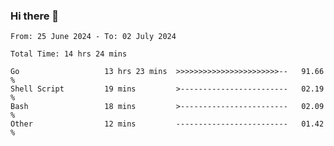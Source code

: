 ### Hi there 👋

<!--
**zhumeme/zhumeme** is a ✨ _special_ ✨ repository because its `README.md` (this file) appears on your GitHub profile.

Here are some ideas to get you started:

- 🔭 I’m currently working on ...
- 🌱 I’m currently learning ...
- 👯 I’m looking to collaborate on ...
- 🤔 I’m looking for help with ...
- 💬 Ask me about ...
- 📫 How to reach me: ...
- 😄 Pronouns: ...
- ⚡ Fun fact: ...
-->

<!--START_SECTION:waka-->

```all_time
From: 25 June 2024 - To: 02 July 2024

Total Time: 14 hrs 24 mins

Go                   13 hrs 23 mins  >>>>>>>>>>>>>>>>>>>>>>>--   91.66 %
Shell Script         19 mins         >------------------------   02.19 %
Bash                 18 mins         >------------------------   02.09 %
Other                12 mins         -------------------------   01.42 %
```

<!--END_SECTION:waka-->
